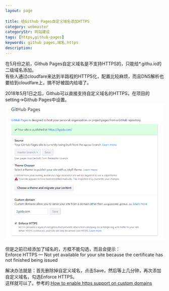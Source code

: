 ```yaml
---
layout: page

title: 给Github Pages自定义域名添加HTTPS
category: webmaster
categoryStr: 网站建设
tags: [https,github-pages]
keywords: github pages,域名,https
description: 
---
```


在5月份之前，Github Pages自定义域名是不支持HTTPS的，只能给*.githu.io的二级域名添加。  
有些人通过cloudfare来达到半路程的HTTPS化，配置比较麻烦，而且DNS解析也要给到cloudfare上，搞不好被国内给墙了。    

2018年5月1日之后，Github可以直接支持自定义域名的HTTPS，在项目的setting->Github Pages中设置。  
<img src="/img/life/2018-05-18-Github-Pages-Custom-Domain-HTTPS.png" class="post-img" alt="2018-05-18-Github-Pages-Custom-Domain-HTTPS">  

但是之前已经添加了域名的，方框不能勾选，而且会提示：   
Enforce HTTPS — Not yet available for your site because the certificate has not finished being issued  

解决办法就是：首先删除掉自定义域名，点击Save，然后等上几分钟，再次添加自定义域名，勾选Enforce HTTPS。  
这样就可以了。参考的:[How to enable https support on custom domains](https://github.community/t5/Pages/How-to-enable-https-support-on-custom-domains/td-p/6894/page/2)
